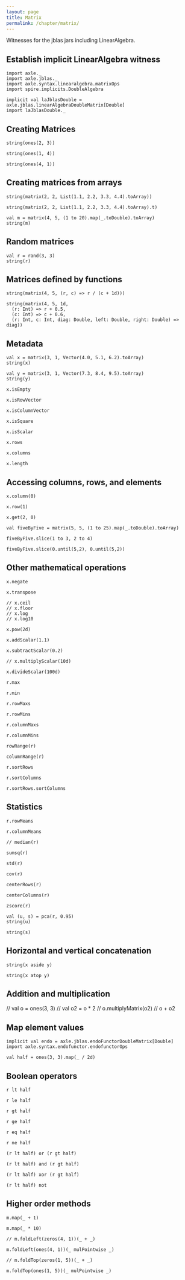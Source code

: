 ```yaml
---
layout: page
title: Matrix
permalink: /chapter/matrix/
---
```


Witnesses for the jblas jars including LinearAlgebra.

Establish implicit LinearAlgebra witness
----------------------------------------

```tut:book
import axle._
import axle.jblas._
import axle.syntax.linearalgebra.matrixOps
import spire.implicits.DoubleAlgebra

implicit val laJblasDouble = axle.jblas.linearAlgebraDoubleMatrix[Double]
import laJblasDouble._
```

Creating Matrices
-----------------

```tut:book
string(ones(2, 3))

string(ones(1, 4))

string(ones(4, 1))
```

Creating matrices from arrays
-----------------------------

```tut:book
string(matrix(2, 2, List(1.1, 2.2, 3.3, 4.4).toArray))

string(matrix(2, 2, List(1.1, 2.2, 3.3, 4.4).toArray).t)

val m = matrix(4, 5, (1 to 20).map(_.toDouble).toArray)
string(m)
```

Random matrices
---------------

```tut:book
val r = rand(3, 3)
string(r)
```

Matrices defined by functions
-----------------------------

```tut:book
string(matrix(4, 5, (r, c) => r / (c + 1d)))

string(matrix(4, 5, 1d,
  (r: Int) => r + 0.5,
  (c: Int) => c + 0.6,
  (r: Int, c: Int, diag: Double, left: Double, right: Double) => diag))
```

Metadata
--------

```tut:book
val x = matrix(3, 1, Vector(4.0, 5.1, 6.2).toArray)
string(x)

val y = matrix(3, 1, Vector(7.3, 8.4, 9.5).toArray)
string(y)

x.isEmpty

x.isRowVector

x.isColumnVector

x.isSquare

x.isScalar

x.rows

x.columns

x.length
```

Accessing columns, rows, and elements
-------------------------------------

```tut:book
x.column(0)

x.row(1)

x.get(2, 0)

val fiveByFive = matrix(5, 5, (1 to 25).map(_.toDouble).toArray)

fiveByFive.slice(1 to 3, 2 to 4)

fiveByFive.slice(0.until(5,2), 0.until(5,2))
```

Other mathematical operations
-----------------------------

```tut:book
x.negate

x.transpose

// x.ceil
// x.floor
// x.log
// x.log10

x.pow(2d)

x.addScalar(1.1)

x.subtractScalar(0.2)

// x.multiplyScalar(10d)

x.divideScalar(100d)

r.max

r.min

r.rowMaxs

r.rowMins

r.columnMaxs

r.columnMins

rowRange(r)

columnRange(r)

r.sortRows

r.sortColumns

r.sortRows.sortColumns
```

Statistics
----------

```tut:book
r.rowMeans

r.columnMeans

// median(r)

sumsq(r)

std(r)

cov(r)

centerRows(r)

centerColumns(r)

zscore(r)

val (u, s) = pca(r, 0.95)
string(u)

string(s)
```

Horizontal and vertical concatenation
-------------------------------------

```tut:book
string(x aside y)

string(x atop y)
```

Addition and multiplication
---------------------------

// val o = ones(3, 3)
// val o2 = o * 2
// o.multiplyMatrix(o2)
// o + o2

Map element values
------------------

```tut:book
implicit val endo = axle.jblas.endoFunctorDoubleMatrix[Double]
import axle.syntax.endofunctor.endofunctorOps

val half = ones(3, 3).map(_ / 2d)
```

Boolean operators
-----------------

```tut:book
r lt half

r le half

r gt half

r ge half

r eq half

r ne half

(r lt half) or (r gt half)

(r lt half) and (r gt half)

(r lt half) xor (r gt half)

(r lt half) not
```

Higher order methods
--------------------

```tut:book
m.map(_ + 1)

m.map(_ * 10)

// m.foldLeft(zeros(4, 1))(_ + _)

m.foldLeft(ones(4, 1))(_ mulPointwise _)

// m.foldTop(zeros(1, 5))(_ + _)

m.foldTop(ones(1, 5))(_ mulPointwise _)
```
